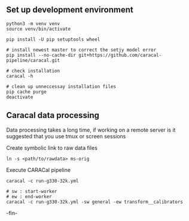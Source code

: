 ## Set up development environment
```
python3 -m venv venv
source venv/bin/activate

pip install -U pip setuptools wheel

# install newest master to correct the setjy model error
pip install --no-cache-dir git+https://github.com/caracal-pipeline/caracal.git

# check installation
caracal -h

# clean up unneccessay installation files
pip cache purge
deactivate
```

## Caracal data processing
Data processing takes a long time, if working on a remote server is it suggested that you use tmux or screen sessions

Create symbolic link to raw data files
```
ln -s <path/to/rawdata> ms-orig
```

Execute CARACal pipeline
```
caracal -c run-g330-32k.yml

# sw : start-worker
# ew : end-worker
caracal -c run-g330-32k.yml -sw general -ew transform__calibrators
```

-fin-

